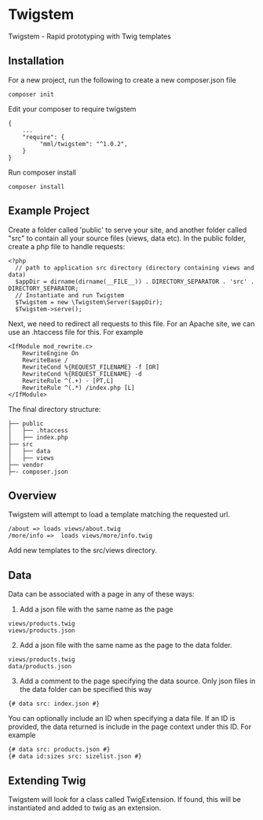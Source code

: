 # Twigstem
Twigstem - Rapid prototyping with Twig templates

## Installation

For a new project, run the following to create a new composer.json file

```
composer init
```

Edit your composer to require twigstem

```
{
    ...
    "require": {
    	 "mml/twigstem": "^1.0.2", 
    }
}
```

Run composer install 

```
composer install
```

## Example Project

Create a folder called 'public' to serve your site, and another folder called "src" 
to contain all your source files (views, data etc). In the public folder, create a 
php file to handle requests:

```
<?php
  // path to application src directory (directory containing views and data)
  $appDir = dirname(dirname(__FILE__)) . DIRECTORY_SEPARATOR . 'src' . DIRECTORY_SEPARATOR;
  // Instantiate and run Twigstem
  $Twigstem = new \Twigstem\Server($appDir);
  $Twigstem->serve();
```

Next, we need to redirect all requests to this file. For an Apache site, we can use
an .htaccess file for this. For example

```
<IfModule mod_rewrite.c>
    RewriteEngine On
    RewriteBase /
    RewriteCond %{REQUEST_FILENAME} -f [OR]
    RewriteCond %{REQUEST_FILENAME} -d
    RewriteRule ^(.+) - [PT,L]
    RewriteRule ^(.*) /index.php [L]
</IfModule>
```

The final directory structure:

``` 
├── public
│   ├── .htaccess
│   ├── index.php  
├── src
│   ├── data
│   ├── views
├── vendor
├─- composer.json
```

## Overview

Twigstem will attempt to load a template matching the requested url.

```
/about => loads views/about.twig
/more/info =>  loads views/more/info.twig
```

Add new templates to the src/views directory.

## Data

Data can be associated with a page in any of these ways:
1. Add a json file with the same name as the page

```
views/products.twig
views/products.json
```


2. Add a json file with the same name as the page to the data folder.

```
views/products.twig
data/products.json
```

3. Add a comment to the page specifying the data source. Only json files in the data folder can be specified this way

```
{# data src: index.json #}
```
You can optionally include an ID when specifying a data file. If an ID is provided, the data returned is include in the page context under this ID.
For example

```
{# data src: products.json #}
{# data id:sizes src: sizelist.json #}
```

## Extending Twig

Twigstem will look for a class called TwigExtension. If found, this will 
be instantiated and added to twig as an extension. 
